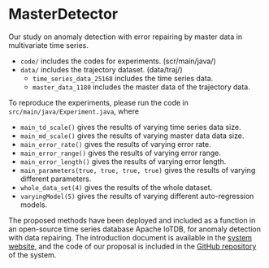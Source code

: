# MasterDetector

Our study on anomaly detection with error repairing by master data in multivariate time series.

- `code/` includes the codes for experiments. (scr/main/java/)
- `data/` includes the trajectory dataset. (data/traj/)
  - `time_series_data_25168` includes the time series data.
  - `master_data_1180` includes the master data of the trajectory data.

To reproduce the experiments, please run the code in `src/main/java/Experiment.java`, where
- `main_td_scale()` gives the results of varying time series data size. 
- `main_md_scale()` gives the results of varying master data data size.
- `main_error_rate()` gives the results of varying error rate.
- `main_error_range()` gives the results of varying error range.
- `main_error_length()` gives the results of varying error length.
- `main_parameters(true, true, true, true)` gives the results of varying different parameters.
- `whole_data_set(4)` gives the results of the whole dataset.
- `varyingModel(5)` gives the results of varying different auto-regression models.

The proposed methods have been deployed and included as a function in an open-source time series database Apache IoTDB, for anomaly detection with data repairing. 
The introduction document is available in the [system website](https://iotdb.apache.org/UserGuide/latest/SQL-Manual/UDF-Libraries_apache.html#masterdetect), and the code of our proposal is included in the [GitHub repository](https://github.com/apache/iotdb/tree/research/master-detector) of the system.

